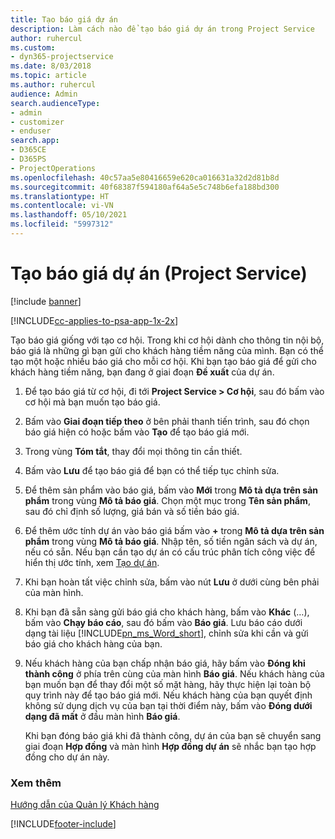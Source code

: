 ```yaml
---
title: Tạo báo giá dự án
description: Làm cách nào để tạo báo giá dự án trong Project Service
author: ruhercul
ms.custom:
- dyn365-projectservice
ms.date: 8/03/2018
ms.topic: article
ms.author: ruhercul
audience: Admin
search.audienceType:
- admin
- customizer
- enduser
search.app:
- D365CE
- D365PS
- ProjectOperations
ms.openlocfilehash: 40c57aa5e80416659e620ca016631a32d2d81b8d
ms.sourcegitcommit: 40f68387f594180af64a5e5c748b6efa188bd300
ms.translationtype: HT
ms.contentlocale: vi-VN
ms.lasthandoff: 05/10/2021
ms.locfileid: "5997312"
---
```

# <a name="create-a-project-quote-project-service"></a>Tạo báo giá dự án (Project Service)

[!include [banner](../includes/psa-now-project-operations.md)]

[!INCLUDE[cc-applies-to-psa-app-1x-2x](../includes/cc-applies-to-psa-app-1x-2x.md)]

Tạo báo giá giống với tạo cơ hội. Trong khi cơ hội dành cho thông tin nội bộ, báo giá là những gì bạn gửi cho khách hàng tiềm năng của mình. Bạn có thể tạo một hoặc nhiều báo giá cho mỗi cơ hội. Khi bạn tạo báo giá để gửi cho khách hàng tiềm năng, bạn đang ở giai đoạn **Đề xuất** của dự án.  
  
1. Để tạo báo giá từ cơ hội, đi tới **Project Service > Cơ hội**, sau đó bấm vào cơ hội mà bạn muốn tạo báo giá.  
  
2. Bấm vào **Giai đoạn tiếp theo** ở bên phải thanh tiến trình, sau đó chọn báo giá hiện có hoặc bấm vào **Tạo** để tạo báo giá mới.  
  
3. Trong vùng **Tóm tắt**, thay đổi mọi thông tin cần thiết.  
  
4. Bấm vào **Lưu** để tạo báo giá để bạn có thể tiếp tục chỉnh sửa.  
  
5. Để thêm sản phẩm vào báo giá, bấm vào **Mới** trong **Mô tả dựa trên sản phẩm** trong vùng **Mô tả báo giá**. Chọn một mục trong **Tên sản phẩm**, sau đó chỉ định số lượng, giá bán và số tiền báo giá.  
  
6. Để thêm ước tính dự án vào báo giá bấm vào **+** trong **Mô tả dựa trên sản phẩm** trong vùng **Mô tả báo giá**. Nhập tên, số tiền ngân sách và dự án, nếu có sẵn. Nếu bạn cần tạo dự án có cấu trúc phân tích công việc để hiển thị ước tính, xem [Tạo dự án](../psa/create-project.md).  
  
7. Khi bạn hoàn tất việc chỉnh sửa, bấm vào nút **Lưu** ở dưới cùng bên phải của màn hình.  
  
8. Khi bạn đã sẵn sàng gửi báo giá cho khách hàng, bấm vào **Khác** (…), bấm vào **Chạy báo cáo**, sau đó bấm vào **Báo giá**. Lưu báo cáo dưới dạng tài liệu [!INCLUDE[pn_ms_Word_short](../includes/pn-ms-word-short.md)], chỉnh sửa khi cần và gửi báo giá cho khách hàng của bạn.  
  
9. Nếu khách hàng của bạn chấp nhận báo giá, hãy bấm vào **Đóng khi thành công** ở phía trên cùng của màn hình **Báo giá**. Nếu khách hàng của bạn muốn bạn để thay đổi một số mặt hàng, hãy thực hiện lại toàn bộ quy trình này để tạo báo giá mới. Nếu khách hàng của bạn quyết định không sử dụng dịch vụ của bạn tại thời điểm này, bấm vào **Đóng dưới dạng đã mất** ở đầu màn hình **Báo giá**.  
  
   Khi bạn đóng báo giá khi đã thành công, dự án của bạn sẽ chuyển sang giai đoạn **Hợp đồng** và màn hình **Hợp đồng dự án** sẽ nhắc bạn tạo hợp đồng cho dự án này.  
  
### <a name="see-also"></a>Xem thêm  
 [Hướng dẫn của Quản lý Khách hàng](../psa/account-manager-guide.md)


[!INCLUDE[footer-include](../includes/footer-banner.md)]